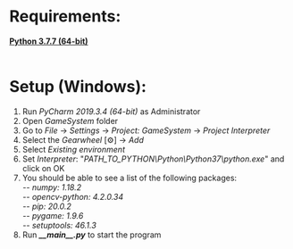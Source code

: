 # **Requirements:**<br>
**<a href="https://www.python.org/downloads/release/python-377/">Python 3.7.7 (64-bit)</a>**<br>
<br>
# **Setup (Windows):**<br>
1. Run _PyCharm 2019.3.4 (64-bit)_ as Administrator<br>
2. Open _GameSystem_ folder<br>
3. Go to _File_ → _Settings_ → _Project: GameSystem_ → _Project Interpreter_<br>
4. Select the _Gearwheel_ [⚙] → _Add_<br>
5. Select _Existing environment_<br>
6. Set _Interpreter_: "_PATH_TO_PYTHON\Python\Python37\python.exe_" and click on OK<br>
7. You should be able to see a list of the following packages:<br>
_-- numpy: 1.18.2<br>
-- opencv-python: 4.2.0.34<br>
-- pip: 20.0.2<br>
-- pygame: 1.9.6<br>
-- setuptools: 46.1.3<br>_
7. Run **_\_\_main\_\_.py_** to start the program<br>
